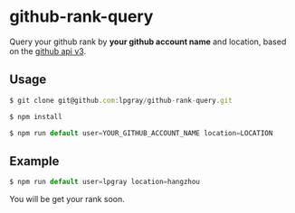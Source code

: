 # github-rank-query

Query your github rank by **your github account name** and location, based on the [github api v3](https://developer.github.com/v3).

## Usage

```javascript
$ git clone git@github.com:lpgray/github-rank-query.git

$ npm install

$ npm run default user=YOUR_GITHUB_ACCOUNT_NAME location=LOCATION
```

## Example

```javascript
$ npm run default user=lpgray location=hangzhou
```

You will be get your rank soon.
